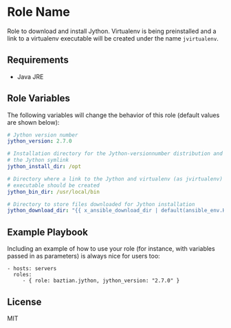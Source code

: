 Role Name
=========

Role to download and install Jython. Virtualenv is being preinstalled
and a link to a virtualenv executable will be created under the name
`jvirtualenv`.

Requirements
------------

* Java JRE

Role Variables
--------------

The following variables will change the behavior of this role (default
values are shown below):

```yaml
# Jython version number
jython_version: 2.7.0

# Installation directory for the Jython-versionnumber distribution and
# the Jython symlink
jython_install_dir: /opt

# Directory where a link to the Jython and virtualenv (as jvirtualenv)
# executable should be created
jython_bin_dir: /usr/local/bin

# Directory to store files downloaded for Jython installation
jython_download_dir: "{{ x_ansible_download_dir | default(ansible_env.HOME + '~/.ansible/tmp/downloads') }}"
```

Example Playbook
----------------

Including an example of how to use your role (for instance, with
variables passed in as parameters) is always nice for users too:

    - hosts: servers
      roles:
         - { role: baztian.jython, jython_version: "2.7.0" }

License
-------

MIT
